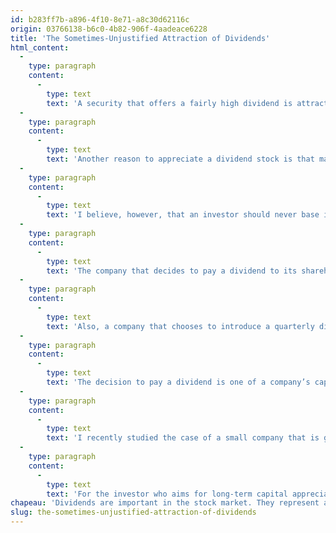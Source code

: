 ```yaml
---
id: b283ff7b-a896-4f10-8e71-a8c30d62116c
origin: 03766138-b6c0-4b82-906f-4aadeace6228
title: 'The Sometimes-Unjustified Attraction of Dividends'
html_content:
  -
    type: paragraph
    content:
      -
        type: text
        text: 'A security that offers a fairly high dividend is attractive to many investors, particularly those who want to derive regular income from their stock portfolio. Also, for non-registered accounts, dividends are fiscally more attractive than interest.'
  -
    type: paragraph
    content:
      -
        type: text
        text: 'Another reason to appreciate a dividend stock is that many companies increase their dividends year after year. I know of an investor who has had shares of Royal Bank since the 1980s. Compared to its original cost of $4.10 per share, the annual dividend of $5.28 per share the company pays today represents 128%. Not bad!'
  -
    type: paragraph
    content:
      -
        type: text
        text: 'I believe, however, that an investor should never base investment decisions on simply a high dividend yield (calculated by dividing a stock’s current annual dividend per share by its stock price). By itself, this performance does not mean much because it could be as much an attraction as a good reason to avoid a stock.'
  -
    type: paragraph
    content:
      -
        type: text
        text: 'The company that decides to pay a dividend to its shareholders simply admits that it has too much capital for its investment opportunities. Paying a dividend usually means the company’s growth prospects are limited.'
  -
    type: paragraph
    content:
      -
        type: text
        text: 'Also, a company that chooses to introduce a quarterly dividend will find it difficult to cancel or suspend it later. Such a decision is generally very frowned upon by investors. This is why the payment of a dividend tends to limit a company’s financial flexibility.'
  -
    type: paragraph
    content:
      -
        type: text
        text: 'The decision to pay a dividend is one of a company’s capital allocation options. The others are to reinvest in growth, either organically (R&D, investments in factories, advertising, etc.) or by acquisition, to repay debt or buy back company shares. A good management team will choose the avenue (or avenues) likely to create the most value for its shareholders in the long term.'
  -
    type: paragraph
    content:
      -
        type: text
        text: 'I recently studied the case of a small company that is growing and whose strategy is to grow through acquisitions. I find it hard to understand why it pays a dividend that represents a high percentage of its profits. In fact, I see this dividend as a poor use of the company’s capital and a possible source of financial risk.'
  -
    type: paragraph
    content:
      -
        type: text
        text: 'For the investor who aims for long-term capital appreciation, a company that chooses to reinvest all its profits in its operations or in share buybacks is often more attractive than one that pays a large dividend. Companies like CGI (“GIB.A”) and Berkshire Hathaway (“BRK.B”) illustrate this point well. Over the past 20 years, these securities have offered annual compound returns (without dividends) of 13.0% and 9.7% respectively. Moreover, for those who have never sold their shares in these companies, no tax will have been paid to date.'
chapeau: 'Dividends are important in the stock market. They represent a significant proportion of historical stock index returns. For example, over the past 20 years, the Canadian S&amp;P/TSX index has posted a compound annual return including dividends of 8.8%. The contribution of dividends to this return was 3.0%. This means that dividends represented more than a third of the index’s return over the past 20 years.'
slug: the-sometimes-unjustified-attraction-of-dividends
---
```

